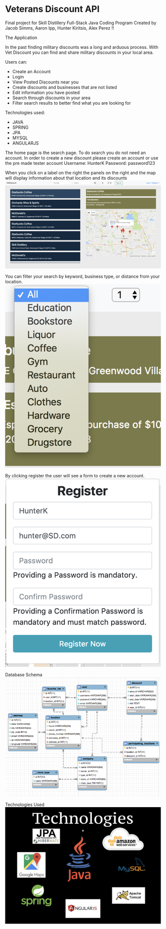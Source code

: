 # Veterans Discount API
Final project for Skill Distillery Full-Stack Java Coding Program
Created by Jacob Simms, Aaron Ipp, Hunter Kiritsis, Alex Perez !!

The Application

In the past finding military discounts was a long and arduous process. With Vet Discount you can find and share
military discounts in your local area.

Users can:
 - Create an Account
 - Login
 - View Posted Discounts near you
 - Create discounts and businesses that are not listed
 - Edit information you have posted
 - Search through discounts in your area
 - Filter search results to better find what you are looking for

Technologies used:
 - JAVA		
 - SPRING
 - JPA
 - MYSQL
 - ANGULARJS



The home page is the search page.
To do search you do not need an account.
In order to create a new discount please create an account or
use the pre made tester account Username: HunterK Password: password123

When you click on a label on the right the panels on the right and the map
will display information about that location and its discounts
![Main Page](screenshots/index.png)

You can filter your search by keyword, business type, or distance from your location.
![Index Page](screenshots/filters.png)

By clicking register the user will see a form to create a new account.
![Register](screenshots/register.png)

Database Schema
![Database Schema](screenshots/databaseschemea.png)

Technologies Used
![Technologies](screenshots/technologies.png)
